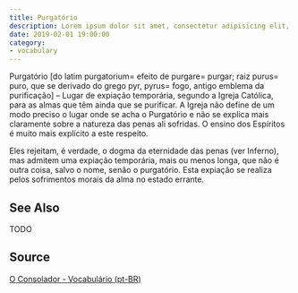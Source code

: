 ```yaml
---
title: Purgatório
description: Lorem ipsum dolor sit amet, consectetur adipisicing elit, sed do eiusmod tempor incididunt ut labore et dolore magna aliqua.  TODO
date: 2019-02-01 19:00:00
category:
- vocabulary
---
```


Purgatório [do latim purgatorium= efeito de purgare= purgar; raiz purus= puro, que se derivado do grego pyr, pyrus= fogo, antigo emblema da purificação] – Lugar de expiação temporária, segundo a Igreja Católica, para as almas que têm ainda que se purificar. A Igreja não define de um modo preciso o lugar onde se acha o Purgatório e não se explica mais claramente sobre a natureza das penas ali sofridas. O ensino dos Espíritos é muito mais explícito a este respeito.

Eles rejeitam, é verdade, o dogma da eternidade das penas (ver Inferno), mas admitem uma expiação temporária, mais ou menos longa, que não é outra coisa, salvo o nome, senão o purgatório. Esta expiação se realiza pelos sofrimentos morais da alma no estado errante.

## See Also
TODO

## Source
[O Consolador - Vocabulário (pt-BR)](http://www.oconsolador.com.br/linkfixo/vocabulario/principal.html)
